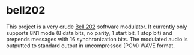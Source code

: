# bell202

This project is a very crude [Bell 202](https://en.wikipedia.org/wiki/Bell_202_modem)
software modulator. It currently only supports 8N1 mode (8 data bits, no parity,
1 start bit, 1 stop bit) and prepends messages with 16 synchronization bits. The
modulated audio is outputted to standard output in uncompressed (PCM) WAVE
format.
